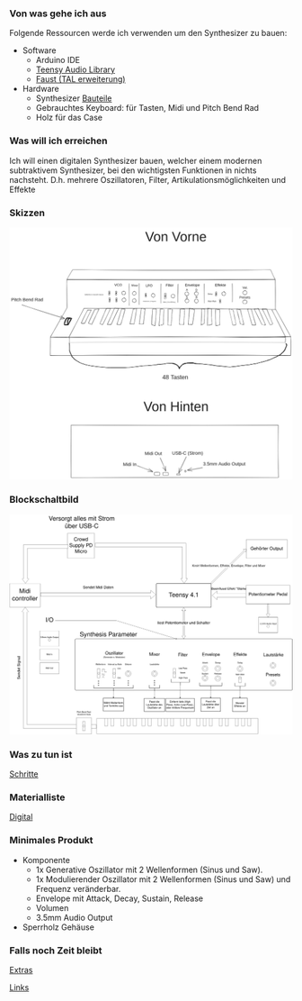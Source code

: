 ### Von was gehe ich aus

Folgende Ressourcen werde ich verwenden um den Synthesizer zu bauen:
 -  Software
	 - Arduino IDE
	 - [Teensy Audio Library](https://www.pjrc.com/teensy/td_libs_Audio.html)
	 - [Faust (TAL erweiterung)](https://faustdoc.grame.fr/manual/tools/#faust2teensy)
 -  Hardware
	 -  Synthesizer [Bauteile](Digital_Materialliste.md)
	 -  Gebrauchtes Keyboard: für Tasten, Midi und Pitch Bend Rad  
	 -  Holz für das Case

### Was will ich erreichen
Ich will einen digitalen Synthesizer bauen, welcher einem modernen subtraktivem Synthesizer, bei den wichtigsten Funktionen in nichts nachsteht. D.h. mehrere Oszillatoren, Filter, Artikulationsmöglichkeiten und Effekte
### Skizzen

<img src="Skizze.png" width=800>

### Blockschaltbild
<img src="BlockSchaltBild.png" width=800> 

### Was zu tun ist
[Schritte](Schritte.md)

### Materialliste
[Digital](Digital_Materialliste.md)

### Minimales Produkt
 - Komponente
	- 1x Generative Oszillator mit 2 Wellenformen (Sinus und Saw).
	- 1x Modulierender Oszillator mit 2 Wellenformen (Sinus und Saw) und Frequenz veränderbar.
	- Envelope mit Attack, Decay, Sustain, Release
	- Volumen
	- 3.5mm Audio Output
- Sperrholz Gehäuse
### Falls noch Zeit bleibt
[Extras](Extras.md)

[Links](Links.md)



